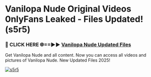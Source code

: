 # Vanilopa Nude Original Videos 0nlyFans Leaked - Files Updated! (s5r5)

<h3>🔴 CLICK HERE 🌐==►► <a href="https://tinyurl.com/yc6ubb5a" rel="nofollow">Vanilopa Nude Updated Files</a></h3>

Get Vanilopa Nude and all content. Now you can access all videos and pictures of Vanilopa Nude. New Updated Files 2025!

[![s5r5](https://i.imgur.com/7eu0CRL.gif)](https://tinyurl.com/yc6ubb5a)

